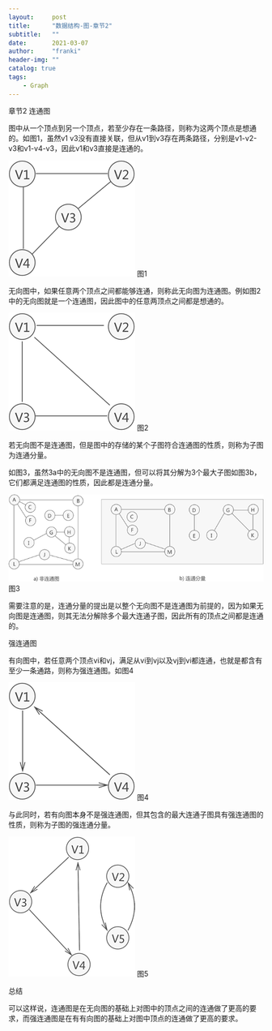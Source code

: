 ```yaml
---
layout:     post
title:      "数据结构-图-章节2"
subtitle:   ""
date:       2021-03-07
author:     "franki"
header-img: ""
catalog: true
tags:
    - Graph
---
```



章节2 连通图

图中从一个顶点到另一个顶点，若至少存在一条路径，则称为这两个顶点是想通的。如图1，虽然v1 v3没有直接关联，但从v1到v3存在两条路径，分别是v1-v2-v3和v1-v4-v3，因此v1和v3直接是连通的。

![图1](/images/posts/graph/chapter2-1.png)
图1

无向图中，如果任意两个顶点之间都能够连通，则称此无向图为连通图。例如图2中的无向图就是一个连通图，因此图中的任意两顶点之间都是想通的。

![图2](/images/posts/graph/chapter2-2.png)
图2

若无向图不是连通图，但是图中的存储的某个子图符合连通图的性质，则称为子图为连通分量。

如图3，虽然3a中的无向图不是连通图，但可以将其分解为3个最大子图如图3b，它们都满足连通图的性质，因此都是连通分量。

![图3](/images/posts/graph/chapter2-3.png)
图3

需要注意的是，连通分量的提出是以整个无向图不是连通图为前提的，因为如果无向图是连通图，则其无法分解除多个最大连通子图，因此所有的顶点之间都是连通的。

强连通图

有向图中，若任意两个顶点vi和vj，满足从vi到vj以及vj到vi都连通，也就是都含有至少一条通路，则称为强连通图。如图4

![图4](/images/posts/graph/chapter2-4.png)
图4

与此同时，若有向图本身不是强连通图，但其包含的最大连通子图具有强连通图的性质，则称为子图的强连通分量。

![图5](/images/posts/graph/chapter2-5.png)
图5

总结

可以这样说，连通图是在无向图的基础上对图中的顶点之间的连通做了更高的要求，而强连通图是在有有向图的基础上对图中顶点的连通做了更高的要求。
